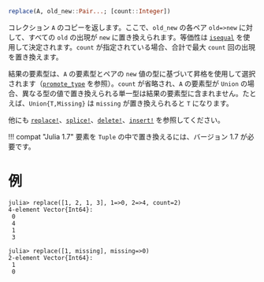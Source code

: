 ```julia
replace(A, old_new::Pair...; [count::Integer])
```

コレクション `A` のコピーを返します。ここで、`old_new` の各ペア `old=>new` に対して、すべての `old` の出現が `new` に置き換えられます。等価性は [`isequal`](@ref) を使用して決定されます。`count` が指定されている場合、合計で最大 `count` 回の出現を置き換えます。

結果の要素型は、`A` の要素型とペアの `new` 値の型に基づいて昇格を使用して選択されます（[`promote_type`](@ref) を参照）。`count` が省略され、`A` の要素型が `Union` の場合、異なる型の値で置き換えられる単一型は結果の要素型に含まれません。たとえば、`Union{T,Missing}` は `missing` が置き換えられると `T` になります。

他にも [`replace!`](@ref)、[`splice!`](@ref)、[`delete!`](@ref)、[`insert!`](@ref) を参照してください。

!!! compat "Julia 1.7"
    要素を `Tuple` の中で置き換えるには、バージョン 1.7 が必要です。


# 例

```jldoctest
julia> replace([1, 2, 1, 3], 1=>0, 2=>4, count=2)
4-element Vector{Int64}:
 0
 4
 1
 3

julia> replace([1, missing], missing=>0)
2-element Vector{Int64}:
 1
 0
```
